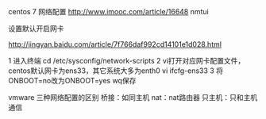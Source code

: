 centos 7 网络配置
http://www.imooc.com/article/16648
nmtui

设置默认开启网卡

http://jingyan.baidu.com/article/7f766daf992cd14101e1d028.html

1
进入终端
cd /etc/sysconfig/network-scripts
2
vi打开对应网卡配置文件，centos默认网卡为ens33，其它系统大多为enth0
vi ifcfg-ens33
3
将ONBOOT=no改为ONBOOT=yes
wq保存

vmware 三种网络配置的区别
桥接：如同主机
nat：nat路由器
只主机：只和主机通信